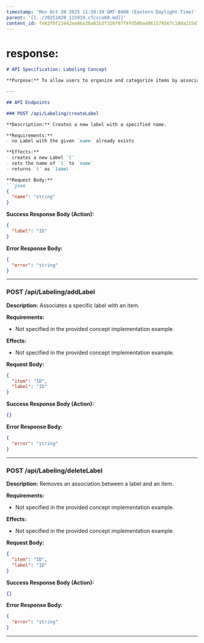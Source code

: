 ```yaml
---
timestamp: 'Mon Oct 20 2025 11:59:19 GMT-0400 (Eastern Daylight Time)'
parent: '[[../20251020_115919.cfccca60.md]]'
content_id: fd42f0f23442ee8ba30a81b3f316f07f4fd500a4061579567c180a215d7ad9e4
---
```


# response:

````markdown
# API Specification: Labeling Concept

**Purpose:** To allow users to organize and categorize items by associating them with descriptive labels.

---

## API Endpoints

### POST /api/Labeling/createLabel

**Description:** Creates a new label with a specified name.

**Requirements:**
- no Label with the given `name` already exists

**Effects:**
- creates a new Label `l`
- sets the name of `l` to `name`
- returns `l` as `label`

**Request Body:**
```json
{
  "name": "string"
}
````

**Success Response Body (Action):**

```json
{
  "label": "ID"
}
```

**Error Response Body:**

```json
{
  "error": "string"
}
```

***

### POST /api/Labeling/addLabel

**Description:** Associates a specific label with an item.

**Requirements:**

* Not specified in the provided concept implementation example.

**Effects:**

* Not specified in the provided concept implementation example.

**Request Body:**

```json
{
  "item": "ID",
  "label": "ID"
}
```

**Success Response Body (Action):**

```json
{}
```

**Error Response Body:**

```json
{
  "error": "string"
}
```

***

### POST /api/Labeling/deleteLabel

**Description:** Removes an association between a label and an item.

**Requirements:**

* Not specified in the provided concept implementation example.

**Effects:**

* Not specified in the provided concept implementation example.

**Request Body:**

```json
{
  "item": "ID",
  "label": "ID"
}
```

**Success Response Body (Action):**

```json
{}
```

**Error Response Body:**

```json
{
  "error": "string"
}
```

***

```
```
